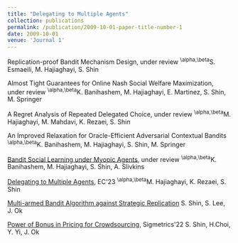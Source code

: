 ```yaml
---
title: "Delegating to Multiple Agents"
collection: publications
permalink: /publication/2009-10-01-paper-title-number-1
date: 2009-10-01
venue: 'Journal 1'
---
```

Replication-proof Bandit Mechanism Design, under review
<sup>\alpha,\beta</sup>S. Esmaeili, M. Hajiaghayi, S. Shin

Almost Tight Guarantees for Online Nash Social Welfare Maximization, under review
<sup>\alpha,\beta</sup>K. Banihashem, M. Hajiaghayi, E. Martinez, S. Shin, M. Springer

A Regret Analysis of Repeated Delegated Choice, under review
<sup>\alpha,\beta</sup>M. Hajiaghayi, M. Mahdavi, K. Rezaei, S. Shin

An Improved Relaxation for Oracle-Efficient Adversarial Contextual Bandits
<sup>\alpha,\beta</sup>K. Banihashem, M. Hajiaghayi, S. Shin, M. Springer

[Bandit Social Learning under Myopic Agents](https://arxiv.org/abs/2302.07425), under review
<sup>\alpha,\beta</sup>K. Banihashem, M. Hajiaghayi, S. Shin, A. Slivkins

[Delegating to Multiple Agents](https://arxiv.org/abs/2305.03203), EC'23
<sup>\alpha,\beta</sup>M. Hajiaghayi, K. Rezaei, S. Shin

[Multi-armed Bandit Algorithm against Strategic Replication](https://proceedings.mlr.press/v151/shin22a.html)
S. Shin, S. Lee, J. Ok

[Power of Bonus in Pricing for Crowdsourcing](https://yung-web.github.io/home/Publication/Conference/PowerofBonus_Sigmetrics_2022.pdf), Sigmetrics'22
S. Shin, H.Choi, Y. Yi, J. Ok
